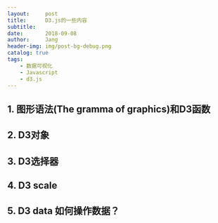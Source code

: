 ```yaml
---
layout:     post
title:      D3.js的一些内容
subtitle:   
date:       2018-09-08
author:     Jang
header-img: img/post-bg-debug.png
catalog: true
tags:
    - 数据可视化
    - Javascript
    - d3.js
---
```


## 1. 图形语法(The gramma of graphics)和D3函数

## 2. D3对象

## 3. D3选择器

## 4. D3 scale

## 5. D3 data 如何操作数据？


